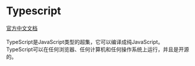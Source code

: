 # Typescript
<a href="https://www.tslang.cn/index.html" target="_blank">官方中文文档</a>  
<br/>
TypeScript是JavaScript类型的超集，它可以编译成纯JavaScript。  
TypeScript可以在任何浏览器、任何计算机和任何操作系统上运行，并且是开源的。